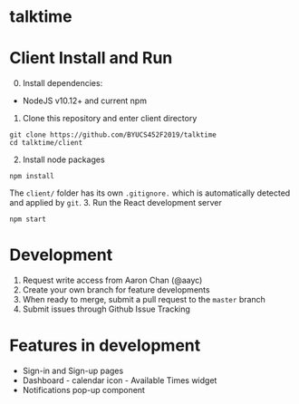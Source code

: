 # talktime

# Client Install and Run
0. Install dependencies:
* NodeJS v10.12+ and current npm
1. Clone this repository and enter client directory
```
git clone https://github.com/BYUCS452F2019/talktime
cd talktime/client
```
2. Install node packages
```
npm install
```
The `client/` folder has its own `.gitignore.` which is automatically detected and applied by `git`.
3. Run the React development server
```
npm start
```

# Development
1. Request write access from Aaron Chan (@aayc)
2. Create your own branch for feature developments
3. When ready to merge, submit a pull request to the `master` branch
4. Submit issues through Github Issue Tracking

# Features in development
* Sign-in and Sign-up pages
* Dashboard - calendar icon - Available Times widget
* Notifications pop-up component
